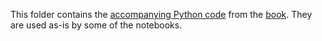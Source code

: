 This folder contains the [accompanying Python code](aipython.org) from the [book](artint.info). They are used as-is by some of the notebooks.
